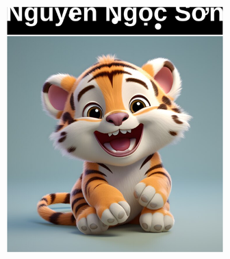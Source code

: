 <a href="#" target="_blank">
  <img src="svg/snow.svg" width="1200" alt="n2Son" />
</a>

<a href="#" target="_blank">
  <img src="svg/cute-tiger.jpg" width="1200" alt="n2Son-tiger" />
</a>